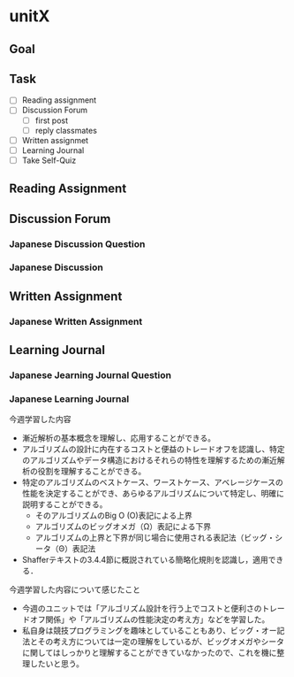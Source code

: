 # unitX

## Goal

## Task

- [ ] Reading assignment
- [ ] Discussion Forum
  - [ ] first post
  - [ ] reply classmates
- [ ] Written assignmet
- [ ] Learning Journal
- [ ] Take Self-Quiz

## Reading Assignment

## Discussion Forum

### Japanese Discussion Question

### Japanese Discussion

## Written Assignment

### Japanese Written Assignment

## Learning Journal

### Japanese Jearning Journal Question

### Japanese Learning Journal

今週学習した内容

- 漸近解析の基本概念を理解し、応用することができる。
- アルゴリズムの設計に内在するコストと便益のトレードオフを認識し、特定のアルゴリズムやデータ構造におけるそれらの特性を理解するための漸近解析の役割を理解することができる。
- 特定のアルゴリズムのベストケース、ワーストケース、アベレージケースの性能を決定することができ、あらゆるアルゴリズムについて特定し、明確に説明することができる。
  - そのアルゴリズムのBig O (O)表記による上界
  - アルゴリズムのビッグオメガ（Ω）表記による下界
  - アルゴリズムの上界と下界が同じ場合に使用される表記法（ビッグ・シータ（Θ）表記法
- Shafferテキストの3.4.4節に概説されている簡略化規則を認識し，適用できる．

今週学習した内容について感じたこと

- 今週のユニットでは「アルゴリズム設計を行う上でコストと便利さのトレードオフ関係」や「アルゴリズムの性能決定の考え方」などを学習した。
- 私自身は競技プログラミングを趣味としていることもあり、ビッグ・オー記法とその考え方については一定の理解をしているが、ビッグオメガやシータに関してはしっかりと理解することができていなかったので、これを機に整理したいと思う。
